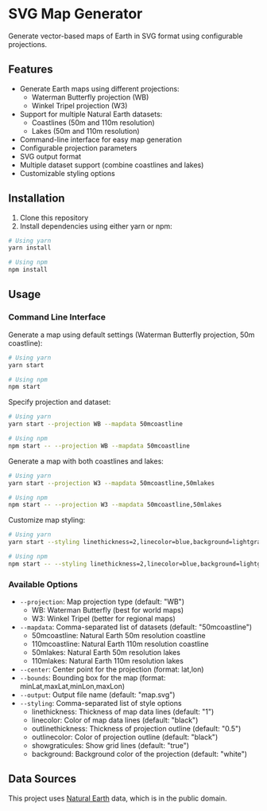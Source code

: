 # SVG Map Generator

Generate vector-based maps of Earth in SVG format using configurable projections.

## Features

- Generate Earth maps using different projections:
  - Waterman Butterfly projection (WB)
  - Winkel Tripel projection (W3)
- Support for multiple Natural Earth datasets:
  - Coastlines (50m and 110m resolution)
  - Lakes (50m and 110m resolution)
- Command-line interface for easy map generation
- Configurable projection parameters
- SVG output format
- Multiple dataset support (combine coastlines and lakes)
- Customizable styling options

## Installation

1. Clone this repository
2. Install dependencies using either yarn or npm:
```bash
# Using yarn
yarn install

# Using npm
npm install
```

## Usage

### Command Line Interface

Generate a map using default settings (Waterman Butterfly projection, 50m coastline):
```bash
# Using yarn
yarn start

# Using npm
npm start
```

Specify projection and dataset:
```bash
# Using yarn
yarn start --projection WB --mapdata 50mcoastline

# Using npm
npm start -- --projection WB --mapdata 50mcoastline
```

Generate a map with both coastlines and lakes:
```bash
# Using yarn
yarn start --projection W3 --mapdata 50mcoastline,50mlakes

# Using npm
npm start -- --projection W3 --mapdata 50mcoastline,50mlakes
```

Customize map styling:
```bash
# Using yarn
yarn start --styling linethickness=2,linecolor=blue,background=lightgray

# Using npm
npm start -- --styling linethickness=2,linecolor=blue,background=lightgray
```

### Available Options

- `--projection`: Map projection type (default: "WB")
  - WB: Waterman Butterfly (best for world maps)
  - W3: Winkel Tripel (better for regional maps)
- `--mapdata`: Comma-separated list of datasets (default: "50mcoastline")
  - 50mcoastline: Natural Earth 50m resolution coastline
  - 110mcoastline: Natural Earth 110m resolution coastline
  - 50mlakes: Natural Earth 50m resolution lakes
  - 110mlakes: Natural Earth 110m resolution lakes
- `--center`: Center point for the projection (format: lat,lon)
- `--bounds`: Bounding box for the map (format: minLat,maxLat,minLon,maxLon)
- `--output`: Output file name (default: "map.svg")
- `--styling`: Comma-separated list of style options
  - linethickness: Thickness of map data lines (default: "1")
  - linecolor: Color of map data lines (default: "black")
  - outlinethickness: Thickness of projection outline (default: "0.5")
  - outlinecolor: Color of projection outline (default: "black")
  - showgraticules: Show grid lines (default: "true")
  - background: Background color of the projection (default: "white")

## Data Sources

This project uses [Natural Earth](https://www.naturalearthdata.com/) data, which is in the public domain.